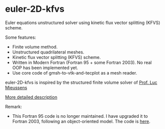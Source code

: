 # euler-2D-kfvs
Euler equations unstructured solver using kinetic flux vector splitting (KFVS) scheme.

Some features:
- Finite volume method.
- Unstructured quadrilateral meshes.
- Kinetic flux vector splitting (KFVS) scheme. 
- Written in Modern Fortran (Fortran 95 + some Fortran 2003). No real OOP has been implemented yet.
- Use core code of gmsh-to-vtk-and-tecplot as a mesh reader.

euler-2D-kfvs is inspired by the structured finite volume solver of [Prof. Luc Mieussens](https://www.math.u-bordeaux.fr/~lmieusse/PAGE_WEB/ENSEIGNEMENT/MMK3/SIMULATION_NUMERIQUE_ECOULEMENTS_FLUIDES/simulations.html)

 
[More detailed description](https://github.com/truongd8593/euler-2D-kfvs/wiki)

Remark:
 - This Fortran 95 code is no longer maintained. I have upgraded it to Fortran 2003, following an object-oriented model. The code is [here](https://github.com/truongd8593/euler2D-kfvs-Fortran2003).
